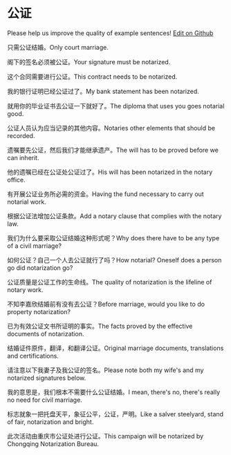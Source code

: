 # 公证

Please help us improve the quality of example sentences! [Edit on Github](https://github.com/jiyushe/jiyu-example-sentence-source/blob/main/chinese/gongzheng_1.md)

<p><span class="chinese">只需公证结婚。</span><span class="english">Only court marriage.</span></p>

<p><span class="chinese">阁下的签名必须被公证。</span><span class="english">Your signature must be notarized.</span></p>

<p><span class="chinese">这个合同需要进行公证。</span><span class="english">This contract needs to be notarized.</span></p>

<p><span class="chinese">我的银行证明已经公证过了。</span><span class="english">My bank statement has been notarized.</span></p>

<p><span class="chinese">就用你的毕业证书去公证一下就好了。</span><span class="english">The diploma that uses you goes notarial good.</span></p>

<p><span class="chinese">公证人员认为应当记录的其他内容。</span><span class="english">Notaries other elements that should be recorded.</span></p>

<p><span class="chinese">遗嘱要先公证，然后我们才能继承遗产。</span><span class="english">The will has to be proved before we can inherit.</span></p>

<p><span class="chinese">他的遗嘱已经在公证处公证过了。</span><span class="english">His will has been notarized in the notary office.</span></p>

<p><span class="chinese">有开展公证业务所必需的资金。</span><span class="english">Having the fund necessary to carry out notarial work.</span></p>

<p><span class="chinese">根据公证法增加公证条款。</span><span class="english">Add a notary clause that complies with the notary law.</span></p>

<p><span class="chinese">我们为什么要采取公证结婚这种形式呢？</span><span class="english">Why does there have to be any type of a civil marriage?</span></p>

<p><span class="chinese">如何公证？自己一个人去公证就行了吗？</span><span class="english">How notarial? Oneself does a person go did notarization go?</span></p>

<p><span class="chinese">公证质量是公证工作的生命线。</span><span class="english">The quality of notarization is the lifeline of notary work.</span></p>

<p><span class="chinese">不知李嘉欣结婚前有没有去公证？</span><span class="english">Before marriage, would you like to do property notarization?</span></p>

<p><span class="chinese">已为有效公证文书所证明的事实。</span><span class="english">The facts proved by the effective documents of notarization.</span></p>

<p><span class="chinese">结婚证件原件，翻译，和翻译公证。</span><span class="english">Original marriage documents, translations and certifications.</span></p>

<p><span class="chinese">请注意以下我妻子及我公证的签名。</span><span class="english">Please note both my wife's and my notarized signatures below.</span></p>

<p><span class="chinese">我的意思是，我们根本不需要什么公证结婚。</span><span class="english">I mean, there's no, there's really no need for civil marriage.</span></p>

<p><span class="chinese">标志就象一把托盘天平，象征公平，公证，严明。</span><span class="english">Like a salver steelyard, stand of fair, notarization and bright.</span></p>

<p><span class="chinese">此次活动由重庆市公证处进行公证。</span><span class="english">This campaign will be notarized by Chongqing Notarization Bureau.</span></p>

